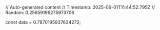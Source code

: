 // Auto-generated content
// Timestamp: 2025-06-01T11:44:52.795Z
// Random: 0.25659196275973706

const data = 0.7870195937634272;
